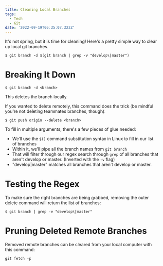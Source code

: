 ```yaml
---
title: Cleaning Local Branches
tags:
  - Tech
  - Git
date: '2022-09-19T05:35:07.322Z'
---
```


It's not spring, but it is time for cleaning! Here's a pretty simple way to clear up local git branches.

```
$ git branch -d $(git branch | grep -v "develop\|master")
```

# Breaking It Down

```
$ git branch -d <branch>
```

This deletes the branch locally.

If you wanted to delete remotely, this command does the trick (be mindful you're not deleting teammates branches, though):

```
$ git push origin --delete <branch>
```

To fill in multiple arguments, there's a few pieces of glue needed:

- We'll use the `$()` command substitution syntax in Linux to fill in our list of branches
- Within it, we'll pipe all the branch names from `git branch`
- That will filter through our regex search through `grep` of all branches that aren't develop or master. (Inverted with the `-v` flag)
- "develop\|master" matches all branches that aren't develop or master.

# Testing the Regex

To make sure the right branches are being grabbed, removing the outer delete command will return the list of branches:

```
$ git branch | grep -v "develop\|master"
```

# Pruning Deleted Remote Branches

Removed remote branches can be cleared from your local computer with this command:

```
git fetch -p
```
